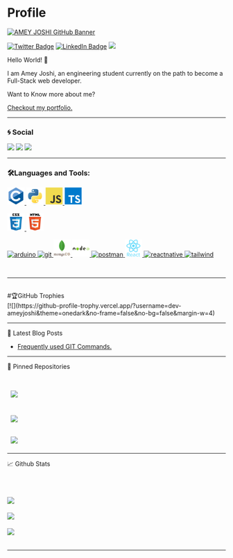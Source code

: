 # Profile
[![AMEY JOSHI GitHub Banner](./images/AmeyCover.jpg)](https://dev.to/skullninja72)

[![Twitter Badge](https://img.shields.io/twitter/url?style=social&url=https%3A%2F%2Ftwitter.com%2FAmeyRJoshi
)](https://twitter.com/AmeyRJoshi)
[![LinkedIn Badge](https://img.shields.io/badge/LinkedIn-Profile-informational?style=flat&logo=linkedin&logoColor=white&color=0D76A8)](https://www.linkedin.com/in/amey-joshi-a72bb6136/)
[![](https://visitcount.itsvg.in/api?id=dev-ameyjoshi&icon=0&color=0)](https://visitcount.itsvg.in)
<br>
<p> Hello World! 👋</p>
<p> I am Amey Joshi, an engineering student currently  on the path to become a Full-Stack web developer.</p>
<p> Want to Know more about me?</p><a href = "https://ameyjoshi2u.netlify.app/">Checkout my portfolio.</a>
<br>
<hr>
<h3 align="left">🌀 Social </h3>
<a href = "https://www.hackerrank.com/dev_Amey_Joshi"><img src="https://img.shields.io/badge/-Hackerrank-2EC866?style=for-the-badge&logo=HackerRank&logoColor=white" /></a>
<a href = "https://replit.com/@AmeyJoshi1"><img src="https://img.shields.io/badge/Replit-667881?style=for-the-badge&logo=repl-dot-it&logoColor=white" /></a>
<a href = "https://app.netlify.com/teams/ameyjoshi2001rj/overview"><img src="https://img.shields.io/badge/Netlify-00C7B7?style=for-the-badge&logo=netlify&logoColor=white" /></a>
<br>
<hr>
<h3 align="left">🛠️Languages and Tools:</h3>
<p align="left">
<a href="https://www.cprogramming.com/" target="_blank"> <img src="https://raw.githubusercontent.com/devicons/devicon/master/icons/c/c-original.svg" alt="c" width="40" height="40"/> </a>
<a href="https://www.python.org" target="_blank"> <img src="https://raw.githubusercontent.com/devicons/devicon/master/icons/python/python-original.svg" alt="python" width="40" height="40"/> </a> 
<a href="https://developer.mozilla.org/en-US/docs/Web/JavaScript" target="_blank"> <img src="https://raw.githubusercontent.com/devicons/devicon/master/icons/javascript/javascript-original.svg" alt="javascript" width="40" height="40"/> </a> 
<a href="https://www.typescriptlang.org/" target="_blank"> <img src="https://raw.githubusercontent.com/devicons/devicon/master/icons/typescript/typescript-original.svg" alt="typescript" width="40" height="40"/> </a>
<br>
<br>
<a href="https://www.w3schools.com/css/" target="_blank"> <img src="https://raw.githubusercontent.com/devicons/devicon/master/icons/css3/css3-original-wordmark.svg" alt="css3" width="40" height="40"/> </a>
<a href="https://www.w3.org/html/" target="_blank"> <img src="https://raw.githubusercontent.com/devicons/devicon/master/icons/html5/html5-original-wordmark.svg" alt="html5" width="40" height="40"/> </a>
<br>
<br>
<a href="https://www.arduino.cc/" target="_blank"> <img src="https://cdn.worldvectorlogo.com/logos/arduino-1.svg" alt="arduino" width="40" height="40"/> </a>
<a href="https://git-scm.com/" target="_blank"> <img src="https://www.vectorlogo.zone/logos/git-scm/git-scm-icon.svg" alt="git" width="40" height="40"/> </a> 
 <a href="https://www.mongodb.com/" target="_blank"> <img src="https://raw.githubusercontent.com/devicons/devicon/master/icons/mongodb/mongodb-original-wordmark.svg" alt="mongodb" width="40" height="40"/> </a> 
<a href="https://nodejs.org" target="_blank"> <img src="https://raw.githubusercontent.com/devicons/devicon/master/icons/nodejs/nodejs-original-wordmark.svg" alt="nodejs" width="40" height="40"/> </a> 
<a href="https://postman.com" target="_blank"> <img src="https://www.vectorlogo.zone/logos/getpostman/getpostman-icon.svg" alt="postman" width="40" height="40"/> </a> 
<a href="https://reactjs.org/" target="_blank"> <img src="https://raw.githubusercontent.com/devicons/devicon/master/icons/react/react-original-wordmark.svg" alt="react" width="40" height="40"/> </a>
 <a href="https://reactnative.dev/" target="_blank"> <img src="https://reactnative.dev/img/header_logo.svg" alt="reactnative" width="40" height="40"/> </a> 
 <a href="https://tailwindcss.com/" target="_blank"> <img src="https://www.vectorlogo.zone/logos/tailwindcss/tailwindcss-icon.svg" alt="tailwind" width="40" height="40"/> </a> 
</p>
<br>

<hr>
<br>
#🏆GitHub Trophies
<br>
[![](https://github-profile-trophy.vercel.app/?username=dev-ameyjoshi&theme=onedark&no-frame=false&no-bg=false&margin-w=4)
<br>

<hr>

📩 Latest Blog Posts 
 
<!-- BLOG-POST-LIST:START -->
- [Frequently used GIT Commands.](https://dev.to/ameyjoshi/frequently-used-git-commands-5c83)
<!-- BLOG-POST-LIST:END -->





<hr>

📌 Pinned Repositories <br><br>

<a href="https://github.com/dev-ameyjoshi/Budget-App">
  <img align="center" style="margin:1rem 0.5rem" src="https://github-readme-stats.vercel.app/api/pin/?username=dev-ameyjoshi&show_icons=true&theme=dracula&repo=Budget-App&title_color=ffffff&text_color=c9cacc&icon_color=4AB197&bg_color=1A2B34" />
</a>
<br>
<br>

<a href="https://github.com/dev-ameyjoshi/Registration-Form-website">
  <img align="center" style="margin:0.5rem" src="https://github-readme-stats.vercel.app/api/pin/?username=dev-ameyjoshi&show_icons=true&theme=dracula&repo=Registration-Form-website&text_color=c9cacc&icon_color=4AB197&bg_color=1A2B34" />
</a>
<br>
<br>
<a href="https://github.com/dev-ameyjoshi/cash-register-program">
  <img align="center" style="margin:0.5rem" src="https://github-readme-stats.vercel.app/api/pin/?username=dev-ameyjoshi&show_icons=true&theme=dracula&repo=cash-register-program&title_color=ffffff&text_color=c9cacc&icon_color=4AB197&bg_color=1A2B34" />
</a>
<hr>

📈 Github Stats

<br>
<br>

![](https://github-readme-stats.vercel.app/api?username=dev-ameyjoshi&theme=dark&hide_border=false&include_all_commits=true&count_private=false)
<br>
<br>
![](https://github-readme-streak-stats.herokuapp.com/?user=dev-ameyjoshi&theme=dark&hide_border=false)<br><br>
![](https://github-readme-stats.vercel.app/api/top-langs/?username=dev-ameyjoshi&theme=dark&hide_border=false&include_all_commits=true&count_private=false&layout=compact)
<br>
<br>
<hr>
 
